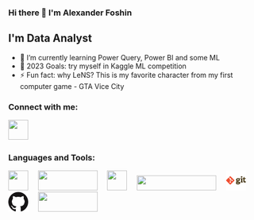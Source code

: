 ### Hi there 👋 I'm Alexander Foshin

## I'm Data Analyst
- 🌱 I’m currently learning Power Query, Power BI and some ML
- 🥅 2023 Goals: try myself in Kaggle ML competition
- ⚡ Fun fact: why LeNS? This is my favorite character from my first computer game - GTA Vice City

### Connect with me:
[<img src="https://raw.githubusercontent.com/gilbarbara/logos/main/logos/telegram.svg" width="40" height="40">](https://t.me/alexander_foshin)

### Languages and Tools:

<img src="https://github.com/gilbarbara/logos/blob/main/logos/python.svg" width="40" height="40">&nbsp;&nbsp;&nbsp;&nbsp;&nbsp;<img src="https://github.com/gilbarbara/logos/blob/main/logos/pandas.svg" width="120" height="40">&nbsp;&nbsp;&nbsp;&nbsp;&nbsp;<img src="https://github.com/gilbarbara/logos/blob/main/logos/postgresql.svg" width="40" height="40">&nbsp;&nbsp;&nbsp;&nbsp;&nbsp;<img src="https://seeklogo.com/images/T/teradata-logo-63C9DF7F82-seeklogo.com.png" width="160" height="30">&nbsp;&nbsp;&nbsp;&nbsp;&nbsp;<img src="https://raw.githubusercontent.com/github/explore/80688e429a7d4ef2fca1e82350fe8e3517d3494d/topics/git/git.png" width="40" height="40">&nbsp;&nbsp;&nbsp;&nbsp;&nbsp;<img src="https://raw.githubusercontent.com/github/explore/78df643247d429f6cc873026c0622819ad797942/topics/github/github.png" width="40" height="40">&nbsp;&nbsp;&nbsp;&nbsp;&nbsp;<img src="https://github.com/gilbarbara/logos/blob/main/logos/tableau.svg" width="120" height="40"> 


<!--
**LeNS793/LeNS793** is a ✨ _special_ ✨ repository because its `README.md` (this file) appears on your GitHub profile.

Here are some ideas to get you started:

- 🔭 I’m currently working on ...
- 🌱 I’m currently learning ...
- 👯 I’m looking to collaborate on ...
- 🤔 I’m looking for help with ...
- 💬 Ask me about ...

- 😄 Pronouns: ...

-->
